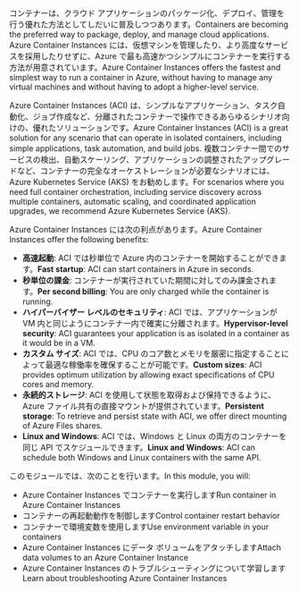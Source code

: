 <span data-ttu-id="18139-101">コンテナーは、クラウド アプリケーションのパッケージ化、デプロイ、管理を行う優れた方法としてしだいに普及しつつあります。</span><span class="sxs-lookup"><span data-stu-id="18139-101">Containers are becoming the preferred way to package, deploy, and manage cloud applications.</span></span> <span data-ttu-id="18139-102">Azure Container Instances には、仮想マシンを管理したり、より高度なサービスを採用したりせずに、Azure で最も高速かつシンプルにコンテナーを実行する方法が用意されています。</span><span class="sxs-lookup"><span data-stu-id="18139-102">Azure Container Instances offers the fastest and simplest way to run a container in Azure, without having to manage any virtual machines and without having to adopt a higher-level service.</span></span>

<span data-ttu-id="18139-103">Azure Container Instances (ACI) は、シンプルなアプリケーション、タスク自動化、ジョブ作成など、分離されたコンテナーで操作できるあらゆるシナリオ向けの、優れたソリューションです。</span><span class="sxs-lookup"><span data-stu-id="18139-103">Azure Container Instances (ACI) is a great solution for any scenario that can operate in isolated containers, including simple applications, task automation, and build jobs.</span></span> <span data-ttu-id="18139-104">複数コンテナー間でのサービスの検出、自動スケーリング、アプリケーションの調整されたアップグレードなど、コンテナーの完全なオーケストレーションが必要なシナリオには、Azure Kubernetes Service (AKS) をお勧めします。</span><span class="sxs-lookup"><span data-stu-id="18139-104">For scenarios where you need full container orchestration, including service discovery across multiple containers, automatic scaling, and coordinated application upgrades, we recommend Azure Kubernetes Service (AKS).</span></span>

<span data-ttu-id="18139-105">Azure Container Instances には次の利点があります。</span><span class="sxs-lookup"><span data-stu-id="18139-105">Azure Container Instances offer the following benefits:</span></span>

- <span data-ttu-id="18139-106">**高速起動**: ACI では秒単位で Azure 内のコンテナーを開始することができます。</span><span class="sxs-lookup"><span data-stu-id="18139-106">**Fast startup**: ACI can start containers in Azure in seconds.</span></span>
- <span data-ttu-id="18139-107">**秒単位の課金**: コンテナーが実行されていた期間に対してのみ課金されます。</span><span class="sxs-lookup"><span data-stu-id="18139-107">**Per second billing**: You are only charged while the container is running.</span></span>
- <span data-ttu-id="18139-108">**ハイパーバイザー レベルのセキュリティ**: ACI では、アプリケーションが VM 内と同じようにコンテナー内で確実に分離されます。</span><span class="sxs-lookup"><span data-stu-id="18139-108">**Hypervisor-level security**: ACI guarantees your application is as isolated in a container as it would be in a VM.</span></span>
- <span data-ttu-id="18139-109">**カスタム サイズ**: ACI では、CPU のコア数とメモリを厳密に指定することによって最適な稼働率を確保することが可能です。</span><span class="sxs-lookup"><span data-stu-id="18139-109">**Custom sizes**: ACI provides optimum utilization by allowing exact specifications of CPU cores and memory.</span></span>
- <span data-ttu-id="18139-110">**永続的ストレージ**: ACI を使用して状態を取得および保持できるように、Azure ファイル共有の直接マウントが提供されています。</span><span class="sxs-lookup"><span data-stu-id="18139-110">**Persistent storage**: To retrieve and persist state with ACI, we offer direct mounting of Azure Files shares.</span></span>
- <span data-ttu-id="18139-111">**Linux and Windows**: ACI では、Windows と Linux の両方のコンテナーを同じ API でスケジュールできます。</span><span class="sxs-lookup"><span data-stu-id="18139-111">**Linux and Windows**: ACI can schedule both Windows and Linux containers with the same API.</span></span>
 
<span data-ttu-id="18139-112">このモジュールでは、次のことを行います。</span><span class="sxs-lookup"><span data-stu-id="18139-112">In this module, you will:</span></span>

- <span data-ttu-id="18139-113">Azure Container Instances でコンテナーを実行します</span><span class="sxs-lookup"><span data-stu-id="18139-113">Run container in Azure Container Instances</span></span>
- <span data-ttu-id="18139-114">コンテナーの再起動動作を制御します</span><span class="sxs-lookup"><span data-stu-id="18139-114">Control container restart behavior</span></span>
- <span data-ttu-id="18139-115">コンテナーで環境変数を使用します</span><span class="sxs-lookup"><span data-stu-id="18139-115">Use environment variable in your containers</span></span>
- <span data-ttu-id="18139-116">Azure Container Instances にデータ ボリュームをアタッチします</span><span class="sxs-lookup"><span data-stu-id="18139-116">Attach data volumes to an Azure Container Instance</span></span>
- <span data-ttu-id="18139-117">Azure Container Instances のトラブルシューティングについて学習します</span><span class="sxs-lookup"><span data-stu-id="18139-117">Learn about troubleshooting Azure Container Instances</span></span>
